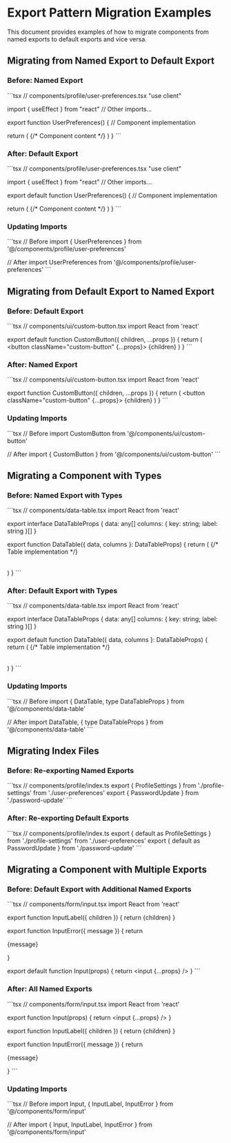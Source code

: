 # Export Pattern Migration Examples

This document provides examples of how to migrate components from named exports to default exports and vice versa.

## Migrating from Named Export to Default Export

### Before: Named Export

\`\`\`tsx
// components/profile/user-preferences.tsx
"use client"

import { useEffect } from "react"
// Other imports...

export function UserPreferences() {
  // Component implementation
  
  return (
    <Card>
      {/* Component content */}
    </Card>
  )
}
\`\`\`

### After: Default Export

\`\`\`tsx
// components/profile/user-preferences.tsx
"use client"

import { useEffect } from "react"
// Other imports...

export default function UserPreferences() {
  // Component implementation
  
  return (
    <Card>
      {/* Component content */}
    </Card>
  )
}
\`\`\`

### Updating Imports

\`\`\`tsx
// Before
import { UserPreferences } from '@/components/profile/user-preferences'

// After
import UserPreferences from '@/components/profile/user-preferences'
\`\`\`

## Migrating from Default Export to Named Export

### Before: Default Export

\`\`\`tsx
// components/ui/custom-button.tsx
import React from 'react'

export default function CustomButton({ children, ...props }) {
  return (
    <button className="custom-button" {...props}>
      {children}
    </button>
  )
}
\`\`\`

### After: Named Export

\`\`\`tsx
// components/ui/custom-button.tsx
import React from 'react'

export function CustomButton({ children, ...props }) {
  return (
    <button className="custom-button" {...props}>
      {children}
    </button>
  )
}
\`\`\`

### Updating Imports

\`\`\`tsx
// Before
import CustomButton from '@/components/ui/custom-button'

// After
import { CustomButton } from '@/components/ui/custom-button'
\`\`\`

## Migrating a Component with Types

### Before: Named Export with Types

\`\`\`tsx
// components/data-table.tsx
import React from 'react'

export interface DataTableProps {
  data: any[]
  columns: { key: string; label: string }[]
}

export function DataTable({ data, columns }: DataTableProps) {
  return (
    <table>
      {/* Table implementation */}
    </table>
  )
}
\`\`\`

### After: Default Export with Types

\`\`\`tsx
// components/data-table.tsx
import React from 'react'

export interface DataTableProps {
  data: any[]
  columns: { key: string; label: string }[]
}

export default function DataTable({ data, columns }: DataTableProps) {
  return (
    <table>
      {/* Table implementation */}
    </table>
  )
}
\`\`\`

### Updating Imports

\`\`\`tsx
// Before
import { DataTable, type DataTableProps } from '@/components/data-table'

// After
import DataTable, { type DataTableProps } from '@/components/data-table'
\`\`\`

## Migrating Index Files

### Before: Re-exporting Named Exports

\`\`\`tsx
// components/profile/index.ts
export { ProfileSettings } from './profile-settings' from './user-preferences'
export { PasswordUpdate } from './password-update'
\`\`\`

### After: Re-exporting Default Exports

\`\`\`tsx
// components/profile/index.ts
export { default as ProfileSettings } from './profile-settings' from './user-preferences'
export { default as PasswordUpdate } from './password-update'
\`\`\`

## Migrating a Component with Multiple Exports

### Before: Default Export with Additional Named Exports

\`\`\`tsx
// components/form/input.tsx
import React from 'react'

export function InputLabel({ children }) {
  return <label>{children}</label>
}

export function InputError({ message }) {
  return <p className="text-red-500">{message}</p>
}

export default function Input(props) {
  return <input {...props} />
}
\`\`\`

### After: All Named Exports

\`\`\`tsx
// components/form/input.tsx
import React from 'react'

export function Input(props) {
  return <input {...props} />
}

export function InputLabel({ children }) {
  return <label>{children}</label>
}

export function InputError({ message }) {
  return <p className="text-red-500">{message}</p>
}
\`\`\`

### Updating Imports

\`\`\`tsx
// Before
import Input, { InputLabel, InputError } from '@/components/form/input'

// After
import { Input, InputLabel, InputError } from '@/components/form/input'
